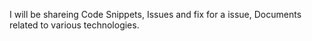 I will be shareing Code Snippets, Issues and fix for a issue, Documents related to various technologies.

